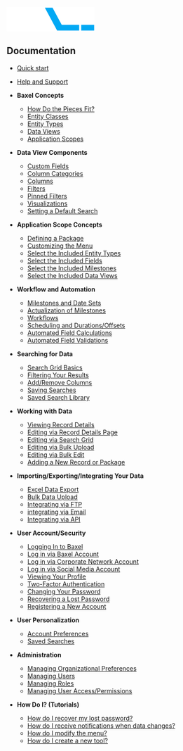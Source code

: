 ![enter image description here](https://raw.githubusercontent.com/BaxelSystems/user-docs/master/img/BAXEL-logo-dark-200.png)

## Documentation

* [Quick start](Quickstart.md)
* [Help and Support](Help-Overview.md)
* **Baxel Concepts**
  * [How Do the Pieces Fit?](Concepts-Baxel-Pieces.md)
  * [Entity Classes](Concepts-Entity-Classes.md)
  * [Entity Types](Concepts-Entity-Types.md)
  * [Data Views](Concepts-Data-Views.md)
  * [Application Scopes](Concepts-Application-Scopes.md)
* **Data View Components**
  * [Custom Fields](DataView-Custom-Fields.md)
  * [Column Categories](DataView-Column-Categories.md)
  * [Columns](DataView-Columns.md)
  * [Filters](DataView-Filters.md)
  * [Pinned Filters](DataView-Pinned-Filters.md)
  * [Visualizations](DataView-Visualizations.md)
  * [Setting a Default Search](DataView-Configuration.md\#default-search)
* **Application Scope Concepts**
  * [Defining a Package](Tool-Package.md)
  * [Customizing the Menu](Tool-Menu.md)
  * [Select the Included Entity Types](Tool-Included-Entities.md)
  * [Select the Included Fields](Tool-Included-Fields.md)
  * [Select the Included Milestones](Tool-Included-Milestones.md)
  * [Select the Included Data Views](Tool-Included-Views.md)
* **Workflow and Automation**
  * [Milestones and Date Sets](Automation-Milestones.md)
  * [Actualization of Milestones](Automation-Milestone-Actualization.md)
  * [Workflows](Automation-Workflows.md)
  * [Scheduling and Durations/Offsets](Automation-Scheduling.md)
  * [Automated Field Calculations](Automation-Rules-Calculations.md)
  * [Automated Field Validations](Automation-Rules-Validations.md)
* **Searching for Data**
  * [Search Grid Basics](Search-Grid.md)
  * [Filtering Your Results](Search-Grid-Filter.md)
  * [Add/Remove Columns](Search-Grid-Columns.md)
  * [Saving Searches](Search-Grid-Saving.md)
  * [Saved Search Library](Search-Grid-Loading.md)
* **Working with Data**
  * [Viewing Record Details](Record-Details-Viewing.md)
  * [Editing via Record Details Page](Record-Details-Editing.md)
  * [Editing via Search Grid](Bulk-Actions-Grid-Edit.md)
  * [Editing via Bulk Upload](Bulk-Actions-Upload.md##edit)
  * [Editing via Bulk Edit](Bulk-Actions-Edit.md)
  * [Adding a New Record or Package](Record-Details-Create.md)
* **Importing/Exporting/Integrating Your Data**
  * [Excel Data Export](Bulk-Actions-Export.md)
  * [Bulk Data Upload](Bulk-Actions-Upload.md)
  * [Integrating via FTP](Bulk-Actions-File-Transfer.md)
  * [integrating via Email](Bulk-Actions-Email.md)
  * [Integrating via API](Bulk-Actions-API.md)
* **User Account/Security**
  * [Logging In to Baxel](Account-Login.md)
  * [Log in via Baxel Account](Account-Login-Types.md#baxel)
  * [Log in via Corporate Network Account](Account-Login-Types.md#network)
  * [Log in via Social Media Account](Account-Login-Types.md#social)
  * [Viewing Your Profile](Account-Profile.md)
  * [Two-Factor Authentication](Account-Two-Factor-Auth.md)
  * [Changing Your Password](Account-Password-Change.md)
  * [Recovering a Lost Password](Account-Password-Recover.md)
  * [Registering a New Account](Account-Register.md)
* **User Personalization**
  * [Account Preferences](Account-Preferences.md)
  * [Saved Searches](Account-Search-Library.md)
* **Administration**
  * [Managing Organizational Preferences](Admin-Org-Preferences.md)
  * [Managing Users](Admin-Security-Manage-Users.md)
  * [Managing Roles](Admin-Security-Manage-Roles.md)
  * [Managing User Access/Permissions](Admin-Security-Manage-Access.md)

* **How Do I? (Tutorials)**
  * [How do I recover my lost password?](FAQ.md)
  * [How do I receive notifications when data changes?](FAQ.md)
  * [How do I modify the menu?](FAQ.md)
  * [How do I create a new tool?](FAQ.md)

<!--stackedit_data:
eyJoaXN0b3J5IjpbLTEyMzY3MTI5NzEsMTMwNjg5NTg4MiwtMT
cxMTM3ODU4NSwxMzA2ODk1ODgyLC01MzUzNDIwMDQsLTEwMTU5
Nzg1OTAsLTc0NjkxMzE0OSwxMjg3MDc4MjM3LDE0MTMxNTc4MC
wyMTMzMjM5NTAyLC04MzAxNzM2NDcsMjEzMzIzOTUwMiwtNzk1
MzMyMjI2LDg2NzIxMjM0MywtMjE0MDI1MjU0MCwxNzI1OTc5MD
c2LC02NzIyMzkxNzgsMTI2NjkzOTkwMF19
-->